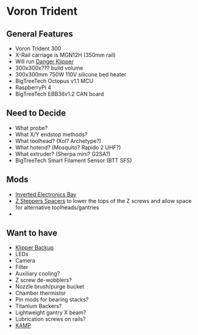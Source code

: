 # Voron Trident

## General Features
- Voron Trident 300
- X-Rail carriage is MGN12H (350mm rail)
- Will run [Danger Klipper](https://dangerklipper.io/)
- 300x300x??? build volume
- 300x300mm 750W 110V silicone bed heater
- BigTreeTech Octopus v1.1 MCU
- RaspberryPi 4
- BigTreeTech EBB36v1.2 CAN board

## Need to Decide
- What probe?
- What X/Y endstop methods?
- What toolhead? (Xol? Archetype?)
- What hotend? (Mosquito? Rapido 2 UHF?)
- What extruder? (Sherpa mini? G2SA?)
- BigTreeTech Smart Filament Sensor (BTT SFS)

## Mods
- [Inverted Electronics Bay](https://www.printables.com/model/849158-trident-inverted-electronics-bay-mod)
- [Z Steppers Spacers](https://www.printables.com/model/486638-voron-trident-z-steppers-spacers) to lower the tops of the Z screws and allow space for alternative toolheads/gantries
- 

## Want to have
- [Klipper Backup](https://klipperbackup.xyz/)
- LEDs
- Camera
- Filter
- Auxiliary cooling?
- Z screw de-wobblers?
- Nozzle brush/purge bucket
- Chamber thermistor
- Pin mods for bearing stacks?
- Titanium Backers?
- Lightweight gantry X beam?
- Lubrication screws on rails?
- [KAMP](https://github.com/kyleisah/Klipper-Adaptive-Meshing-Purging)
